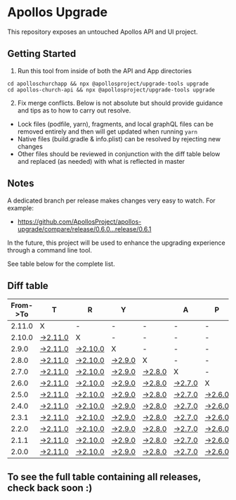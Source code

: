 # Apollos Upgrade

This repository exposes an untouched Apollos API and UI project.

## Getting Started

1. Run this tool from inside of both the API and App directories

```
cd apolloschurchapp && npx @apollosproject/upgrade-tools upgrade
cd apollos-church-api && npx @apollosproject/upgrade-tools upgrade
```

2. Fix merge conflicts. Below is not absolute but should provide guidance and tips as to how to carry out resolve.
* Lock files (podfile, yarn), fragments, and local graphQL files can be removed entirely and then will get updated when running `yarn`
* Native files (build.gradle & info.plist) can be resolved by rejecting new changes
* Other files should be reviewed in conjunction with the diff table below and replaced (as needed) with what is reflected in master

## Notes

A dedicated branch per release makes changes very easy
to watch. For example:

* https://github.com/ApollosProject/apollos-upgrade/compare/release/0.6.0...release/0.6.1

In the future, this project will be used to enhance the upgrading experience through a command line tool.

See table below for the complete list.

## Diff table

| From->To | T                                                                                                    | R                                                                                                   | Y                                                                                                 |                                                                                                   | A                                                                                                 | P                                                                                                 | O                                                                                                 | L                                                                                                 | L                                                                                                 | O                                                                                                 | S                                                                                                 | !   |
| -------- | ---------------------------------------------------------------------------------------------------- | --------------------------------------------------------------------------------------------------- | ------------------------------------------------------------------------------------------------- | ------------------------------------------------------------------------------------------------- | ------------------------------------------------------------------------------------------------- | ------------------------------------------------------------------------------------------------- | ------------------------------------------------------------------------------------------------- | ------------------------------------------------------------------------------------------------- | ------------------------------------------------------------------------------------------------- | ------------------------------------------------------------------------------------------------- | ------------------------------------------------------------------------------------------------- | --- |
| 2.11.0   | X                                                                                                    | -                                                                                                   | -                                                                                                 | -                                                                                                 | -                                                                                                 | -                                                                                                 | -                                                                                                 | -                                                                                                 | -                                                                                                 | -                                                                                                 | -                                                                                                 | -   |
| 2.10.0   | [->2.11.0](https://github.com/ApollosProject/apollos-upgrade/compare/release/2.10.0..release/2.11.0) | X                                                                                                   | -                                                                                                 | -                                                                                                 | -                                                                                                 | -                                                                                                 | -                                                                                                 | -                                                                                                 | -                                                                                                 | -                                                                                                 | -                                                                                                 | -   |
| 2.9.0    | [->2.11.0](https://github.com/ApollosProject/apollos-upgrade/compare/release/2.9.0..release/2.11.0)  | [->2.10.0](https://github.com/ApollosProject/apollos-upgrade/compare/release/2.9.0..release/2.10.0) | X                                                                                                 | -                                                                                                 | -                                                                                                 | -                                                                                                 | -                                                                                                 | -                                                                                                 | -                                                                                                 | -                                                                                                 | -                                                                                                 | -   |
| 2.8.0    | [->2.11.0](https://github.com/ApollosProject/apollos-upgrade/compare/release/2.8.0..release/2.11.0)  | [->2.10.0](https://github.com/ApollosProject/apollos-upgrade/compare/release/2.8.0..release/2.10.0) | [->2.9.0](https://github.com/ApollosProject/apollos-upgrade/compare/release/2.8.0..release/2.9.0) | X                                                                                                 | -                                                                                                 | -                                                                                                 | -                                                                                                 | -                                                                                                 | -                                                                                                 | -                                                                                                 | -                                                                                                 | -   |
| 2.7.0    | [->2.11.0](https://github.com/ApollosProject/apollos-upgrade/compare/release/2.7.0..release/2.11.0)  | [->2.10.0](https://github.com/ApollosProject/apollos-upgrade/compare/release/2.7.0..release/2.10.0) | [->2.9.0](https://github.com/ApollosProject/apollos-upgrade/compare/release/2.7.0..release/2.9.0) | [->2.8.0](https://github.com/ApollosProject/apollos-upgrade/compare/release/2.7.0..release/2.8.0) | X                                                                                                 | -                                                                                                 | -                                                                                                 | -                                                                                                 | -                                                                                                 | -                                                                                                 | -                                                                                                 | -   |
| 2.6.0    | [->2.11.0](https://github.com/ApollosProject/apollos-upgrade/compare/release/2.6.0..release/2.11.0)  | [->2.10.0](https://github.com/ApollosProject/apollos-upgrade/compare/release/2.6.0..release/2.10.0) | [->2.9.0](https://github.com/ApollosProject/apollos-upgrade/compare/release/2.6.0..release/2.9.0) | [->2.8.0](https://github.com/ApollosProject/apollos-upgrade/compare/release/2.6.0..release/2.8.0) | [->2.7.0](https://github.com/ApollosProject/apollos-upgrade/compare/release/2.6.0..release/2.7.0) | X                                                                                                 | -                                                                                                 | -                                                                                                 | -                                                                                                 | -                                                                                                 | -                                                                                                 | -   |
| 2.5.0    | [->2.11.0](https://github.com/ApollosProject/apollos-upgrade/compare/release/2.5.0..release/2.11.0)  | [->2.10.0](https://github.com/ApollosProject/apollos-upgrade/compare/release/2.5.0..release/2.10.0) | [->2.9.0](https://github.com/ApollosProject/apollos-upgrade/compare/release/2.5.0..release/2.9.0) | [->2.8.0](https://github.com/ApollosProject/apollos-upgrade/compare/release/2.5.0..release/2.8.0) | [->2.7.0](https://github.com/ApollosProject/apollos-upgrade/compare/release/2.5.0..release/2.7.0) | [->2.6.0](https://github.com/ApollosProject/apollos-upgrade/compare/release/2.5.0..release/2.6.0) | X                                                                                                 | -                                                                                                 | -                                                                                                 | -                                                                                                 | -                                                                                                 | -   |
| 2.4.0    | [->2.11.0](https://github.com/ApollosProject/apollos-upgrade/compare/release/2.4.0..release/2.11.0)  | [->2.10.0](https://github.com/ApollosProject/apollos-upgrade/compare/release/2.4.0..release/2.10.0) | [->2.9.0](https://github.com/ApollosProject/apollos-upgrade/compare/release/2.4.0..release/2.9.0) | [->2.8.0](https://github.com/ApollosProject/apollos-upgrade/compare/release/2.4.0..release/2.8.0) | [->2.7.0](https://github.com/ApollosProject/apollos-upgrade/compare/release/2.4.0..release/2.7.0) | [->2.6.0](https://github.com/ApollosProject/apollos-upgrade/compare/release/2.4.0..release/2.6.0) | [->2.5.0](https://github.com/ApollosProject/apollos-upgrade/compare/release/2.4.0..release/2.5.0) | X                                                                                                 | -                                                                                                 | -                                                                                                 | -                                                                                                 | -   |
| 2.3.1    | [->2.11.0](https://github.com/ApollosProject/apollos-upgrade/compare/release/2.3.1..release/2.11.0)  | [->2.10.0](https://github.com/ApollosProject/apollos-upgrade/compare/release/2.3.1..release/2.10.0) | [->2.9.0](https://github.com/ApollosProject/apollos-upgrade/compare/release/2.3.1..release/2.9.0) | [->2.8.0](https://github.com/ApollosProject/apollos-upgrade/compare/release/2.3.1..release/2.8.0) | [->2.7.0](https://github.com/ApollosProject/apollos-upgrade/compare/release/2.3.1..release/2.7.0) | [->2.6.0](https://github.com/ApollosProject/apollos-upgrade/compare/release/2.3.1..release/2.6.0) | [->2.5.0](https://github.com/ApollosProject/apollos-upgrade/compare/release/2.3.1..release/2.5.0) | [->2.4.0](https://github.com/ApollosProject/apollos-upgrade/compare/release/2.3.1..release/2.4.0) | X                                                                                                 | -                                                                                                 | -                                                                                                 | -   |
| 2.2.0    | [->2.11.0](https://github.com/ApollosProject/apollos-upgrade/compare/release/2.2.0..release/2.11.0)  | [->2.10.0](https://github.com/ApollosProject/apollos-upgrade/compare/release/2.2.0..release/2.10.0) | [->2.9.0](https://github.com/ApollosProject/apollos-upgrade/compare/release/2.2.0..release/2.9.0) | [->2.8.0](https://github.com/ApollosProject/apollos-upgrade/compare/release/2.2.0..release/2.8.0) | [->2.7.0](https://github.com/ApollosProject/apollos-upgrade/compare/release/2.2.0..release/2.7.0) | [->2.6.0](https://github.com/ApollosProject/apollos-upgrade/compare/release/2.2.0..release/2.6.0) | [->2.5.0](https://github.com/ApollosProject/apollos-upgrade/compare/release/2.2.0..release/2.5.0) | [->2.4.0](https://github.com/ApollosProject/apollos-upgrade/compare/release/2.2.0..release/2.4.0) | [->2.3.1](https://github.com/ApollosProject/apollos-upgrade/compare/release/2.2.0..release/2.3.1) | X                                                                                                 | -                                                                                                 | -   |
| 2.1.1    | [->2.11.0](https://github.com/ApollosProject/apollos-upgrade/compare/release/2.1.1..release/2.11.0)  | [->2.10.0](https://github.com/ApollosProject/apollos-upgrade/compare/release/2.1.1..release/2.10.0) | [->2.9.0](https://github.com/ApollosProject/apollos-upgrade/compare/release/2.1.1..release/2.9.0) | [->2.8.0](https://github.com/ApollosProject/apollos-upgrade/compare/release/2.1.1..release/2.8.0) | [->2.7.0](https://github.com/ApollosProject/apollos-upgrade/compare/release/2.1.1..release/2.7.0) | [->2.6.0](https://github.com/ApollosProject/apollos-upgrade/compare/release/2.1.1..release/2.6.0) | [->2.5.0](https://github.com/ApollosProject/apollos-upgrade/compare/release/2.1.1..release/2.5.0) | [->2.4.0](https://github.com/ApollosProject/apollos-upgrade/compare/release/2.1.1..release/2.4.0) | [->2.3.1](https://github.com/ApollosProject/apollos-upgrade/compare/release/2.1.1..release/2.3.1) | [->2.2.0](https://github.com/ApollosProject/apollos-upgrade/compare/release/2.1.1..release/2.2.0) | X                                                                                                 | -   |
| 2.0.0    | [->2.11.0](https://github.com/ApollosProject/apollos-upgrade/compare/release/2.0.0..release/2.11.0)  | [->2.10.0](https://github.com/ApollosProject/apollos-upgrade/compare/release/2.0.0..release/2.10.0) | [->2.9.0](https://github.com/ApollosProject/apollos-upgrade/compare/release/2.0.0..release/2.9.0) | [->2.8.0](https://github.com/ApollosProject/apollos-upgrade/compare/release/2.0.0..release/2.8.0) | [->2.7.0](https://github.com/ApollosProject/apollos-upgrade/compare/release/2.0.0..release/2.7.0) | [->2.6.0](https://github.com/ApollosProject/apollos-upgrade/compare/release/2.0.0..release/2.6.0) | [->2.5.0](https://github.com/ApollosProject/apollos-upgrade/compare/release/2.0.0..release/2.5.0) | [->2.4.0](https://github.com/ApollosProject/apollos-upgrade/compare/release/2.0.0..release/2.4.0) | [->2.3.1](https://github.com/ApollosProject/apollos-upgrade/compare/release/2.0.0..release/2.3.1) | [->2.2.0](https://github.com/ApollosProject/apollos-upgrade/compare/release/2.0.0..release/2.2.0) | [->2.1.1](https://github.com/ApollosProject/apollos-upgrade/compare/release/2.0.0..release/2.1.1) | X   |

## To see the full table containing all releases, check back soon :)
